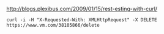 http://blogs.plexibus.com/2009/01/15/rest-esting-with-curl/

    
    curl -i -H "X-Requested-With: XMLHttpRequest" -X DELETE https://www.vm.com/38105866/delete
